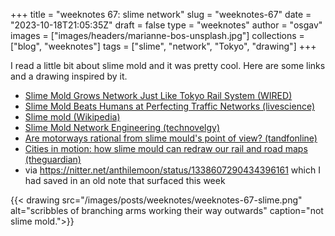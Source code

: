 
+++
title = "weeknotes 67: slime network"
slug = "weeknotes-67"
date = "2023-10-18T21:05:35Z"
draft = false
type = "weeknotes"
author = "osgav"
images = ["images/headers/marianne-bos-unsplash.jpg"]
collections = ["blog", "weeknotes"]
tags = ["slime", "network", "Tokyo", "drawing"]
+++

I read a little bit about slime mold and it was pretty cool. Here are some links and a drawing inspired by it.

- [Slime Mold Grows Network Just Like Tokyo Rail System (WIRED)](https://www.wired.com/2010/01/slime-mold-grows-network-just-like-tokyo-rail-system/)
- [Slime Mold Beats Humans at Perfecting Traffic Networks (livescience)](https://www.livescience.com/8035-slime-mold-beats-humans-perfecting-traffic-networks.html)
- [Slime mold (Wikipedia)](https://en.wikipedia.org/wiki/Slime_mold)
- [Slime Mold Network Engineering (technovelgy)](http://www.technovelgy.com/ct/Science-Fiction-News.asp?NewsNum=2756)
- [Are motorways rational from slime mould's point of view? (tandfonline)](https://www.tandfonline.com/doi/abs/10.1080/17445760.2012.685884)
- [Cities in motion: how slime mould can redraw our rail and road maps (theguardian)](https://www.theguardian.com/cities/2014/feb/18/slime-mould-rail-road-transport-routes)
- via https://nitter.net/anthilemoon/status/1338607290434396161 which I had saved in an old note that surfaced this week

{{< drawing src="/images/posts/weeknotes/weeknotes-67-slime.png" alt="scribbles of branching arms working their way outwards" caption="not slime mold.">}}

<!--more-->
